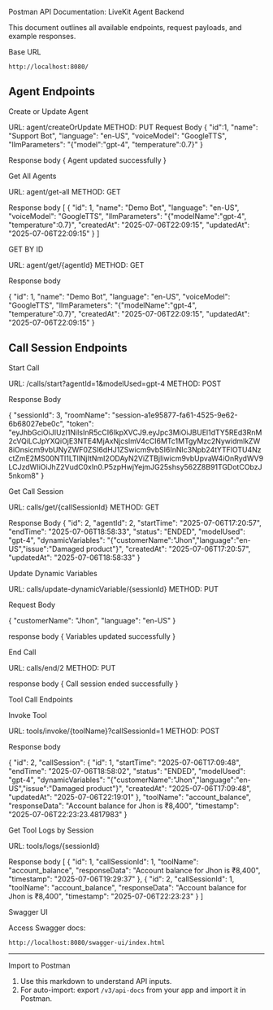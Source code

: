 Postman API Documentation: LiveKit Agent Backend

This document outlines all available endpoints, request payloads, and example responses.


Base URL

```
http://localhost:8080/
```

## Agent Endpoints

Create or Update Agent

URL: agent/createOrUpdate
METHOD: PUT
Request Body
{
  "id":1,
  "name": "Support Bot",
  "language": "en-US",
  "voiceModel": "GoogleTTS",
  "llmParameters": "{\"model\":\"gpt-4\", \"temperature\":0.7}"
}

Response body 
{
Agent updated successfully
}


Get All Agents

URL: agent/get-all
METHOD: GET

Response body
[
    {
        "id": 1,
        "name": "Demo Bot",
        "language": "en-US",
        "voiceModel": "GoogleTTS",
        "llmParameters": "{\"modelName\":\"gpt-4\", \"temperature\":0.7}",
        "createdAt": "2025-07-06T22:09:15",
        "updatedAt": "2025-07-06T22:09:15"
    }
]


GET BY ID

URL: agent/get/{agentId}
METHOD: GET

Response body

{
    "id": 1,
    "name": "Demo Bot",
    "language": "en-US",
    "voiceModel": "GoogleTTS",
    "llmParameters": "{\"modelName\":\"gpt-4\", \"temperature\":0.7}",
    "createdAt": "2025-07-06T22:09:15",
    "updatedAt": "2025-07-06T22:09:15"
}


## Call Session Endpoints

Start Call

URL: /calls/start?agentId=1&modelUsed=gpt-4
METHOD: POST

Response Body

{
    "sessionId": 3,
    "roomName": "session-a1e95877-fa61-4525-9e62-6b68027ebe0c",
    "token": "eyJhbGciOiJIUzI1NiIsInR5cCI6IkpXVCJ9.eyJpc3MiOiJBUEl1dTY5REd3RnM2cVQiLCJpYXQiOjE3NTE4MjAxNjcsImV4cCI6MTc1MTgyMzc2NywidmlkZW8iOnsicm9vbUNyZWF0ZSI6dHJ1ZSwicm9vbSI6InNlc3Npb24tYTFlOTU4NzctZmE2MS00NTI1LTllNjItNmI2ODAyN2ViZTBjIiwicm9vbUpvaW4iOnRydWV9LCJzdWIiOiJhZ2VudC0xIn0.P5zpHwjYejmJG25shsy562Z8B91TGDotCObzJ5nkom8"
}


Get Call Session

URL: calls/get/{callSessionId}
METHOD: GET

Response Body
{
    "id": 2,
    "agentId": 2,
    "startTime": "2025-07-06T17:20:57",
    "endTime": "2025-07-06T18:58:33",
    "status": "ENDED",
    "modelUsed": "gpt-4",
    "dynamicVariables": "{\"customerName\":\"Jhon\",\"language\":\"en-US\",\"issue\":\"Damaged product\"}",
    "createdAt": "2025-07-06T17:20:57",
    "updatedAt": "2025-07-06T18:58:33"
}


Update Dynamic Variables

URL: calls/update-dynamicVariable/{sessionId}
METHOD: PUT

Request Body

{
    "customerName": "Jhon",
    "language": "en-US"
}

response body
{
Variables updated successfully
}


End Call

URL: calls/end/2
METHOD: PUT

response body
{
Call session ended successfully
}

Tool Call Endpoints

Invoke Tool

URL: tools/invoke/{toolName}?callSessionId=1
METHOD: POST

 Response body

{
    "id": 2,
    "callSession": {
        "id": 1,
        "startTime": "2025-07-06T17:09:48",
        "endTime": "2025-07-06T18:58:02",
        "status": "ENDED",
        "modelUsed": "gpt-4",
        "dynamicVariables": "{\"customerName\":\"Jhon\",\"language\":\"en-US\",\"issue\":\"Damaged product\"}",
        "createdAt": "2025-07-06T17:09:48",
        "updatedAt": "2025-07-06T22:19:01"
    },
    "toolName": "account_balance",
    "responseData": "Account balance for Jhon is ₹8,400",
    "timestamp": "2025-07-06T22:23:23.4817983"
}


Get Tool Logs by Session

URL: tools/logs/{sessionId}

Response body
[
    {
        "id": 1,
        "callSessionId": 1,
        "toolName": "account_balance",
        "responseData": "Account balance for Jhon is ₹8,400",
        "timestamp": "2025-07-06T19:29:37"
    },
    {
        "id": 2,
        "callSessionId": 1,
        "toolName": "account_balance",
        "responseData": "Account balance for Jhon is ₹8,400",
        "timestamp": "2025-07-06T22:23:23"
    }
]

Swagger UI

Access Swagger docs:

```
http://localhost:8080/swagger-ui/index.html
```

---

Import to Postman

1. Use this markdown to understand API inputs.
2. For auto-import: export `/v3/api-docs` from your app and import it in Postman.

